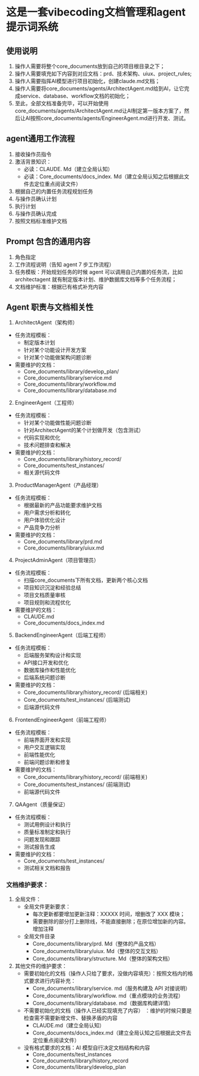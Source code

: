 # 这是一套vibecoding文档管理和agent提示词系统

## 使用说明
1. 操作人需要将整个core_documents放到自己的项目根目录之下；
2. 操作人需要填充如下内容到对应文档：prd、技术架构、uiux、project_rules;
3. 操作人需要指挥AI模型进行项目初始化，创建claude.md文档；
4. 操作人需要将core_documents/agents/ArchitectAgent.md给到AI，让它完成service、database、workflow文档的初始化；
5. 至此，全部文档准备完毕，可以开始使用core_documents/agents/ArchitectAgent.md让AI制定第一版本方案了，然后让AI按照core_documents/agents/EngineerAgent.md进行开发、测试。


## agent通用工作流程
1. 接收操作员指令
2. 激活背景知识：
	- 必读：CLAUDE. Md（建立全局认知）
	- 必读：Core_documents/docs_index. Md（建立全局认知之后根据此文件去定位重点阅读文件）
3. 根据自己的内置任务流程规划任务
4. 与操作员确认计划
5. 执行计划
6. 与操作员确认完成
7. 按照文档标准维护文档


## Prompt 包含的通用内容
1. 角色指定
2. 工作流程说明（告知 agent 7 步工作流程）
3. 任务模板：开始规划任务的时候 agent 可以调用自己内置的任务流，比如 architectagent 就有制定版本计划、维护数据库文档等多个任务流程；
4. 文档维护标准：根据已有格式补充内容


## Agent 职责与文档相关性
1. ArchitectAgent（架构师）
  - 任务流程模板：
    - 制定版本计划
    - 针对某个功能设计开发方案
    - 针对某个功能做架构问题诊断
  - 需要维护的文档：
    - Core_documents/library/develop_plan/
    - Core_documents/library/service.md
    - Core_documents/library/workflow.md
    - Core_documents/library/database.md
2. EngineerAgent（工程师）
  - 任务流程模板：
    - 针对某个功能做性能问题诊断
    - 针对ArchitectAgent的某个计划做开发（包含测试）
    - 代码实现和优化
    - 技术问题排查和解决
  - 需要维护的文档：
    - Core_documents/library/history_record/
    - Core_documents/test_instances/
    - 相关源代码文件
3. ProductManagerAgent（产品经理）
  - 任务流程模板：
    - 根据最新的产品功能要求维护文档
    - 用户需求分析和转化
    - 用户体验优化设计
    - 产品竞争力分析
  - 需要维护的文档：
    - Core_documents/library/prd.md
    - Core_documents/library/uiux.md
4. ProjectAdminAgent（项目管理员）
  - 任务流程模板：
    - 扫描core_documents下所有文档，更新两个核心文档
    - 项目知识沉淀和经验总结
    - 项目文档质量审核
    - 项目规则和流程优化
  - 需要维护的文档：
    - CLAUDE.md
    - Core_documents/docs_index.md
5. BackendEngineerAgent（后端工程师）
  - 任务流程模板：
    - 后端服务架构设计和实现
    - API接口开发和优化
    - 数据库操作和性能优化
    - 后端系统问题诊断
  - 需要维护的文档：
    - Core_documents/library/history_record/ (后端相关)
    - Core_documents/test_instances/ (后端测试)
    - 后端源代码文件
6. FrontendEngineerAgent（前端工程师）
  - 任务流程模板：
    - 前端界面开发和实现
    - 用户交互逻辑实现
    - 前端性能优化
    - 前端问题诊断和修复
  - 需要维护的文档：
    - Core_documents/library/history_record/ (前端相关)
    - Core_documents/test_instances/ (前端测试)
    - 前端源代码文件
7. QAAgent（质量保证）
  - 任务流程模板：
    - 测试用例设计和执行
    - 质量标准制定和执行
    - 问题发现和跟踪
    - 测试报告生成
  - 需要维护的文档：
    - Core_documents/test_instances/
    - 测试相关文档和报告


### 文档维护要求：

1. 全局文件：
	- 全局文件更新要求：
		- 每次更新都要增加更新注释：XXXXX 时间，增删改了 XXX 模块；
		- 需要删除的部分打上删除线，不能直接删除；在原位增加新的内容。增加注释
	-  全局文件目录
		- Core_documents/library/prd. Md（整体的产品文档）
		- Core_documents/library/uiux. Md（整体的交互文档）
		- Core_documents/library/structure. Md（整体的架构文档）
2. 其他文件的维护要求：
	- 需要初始化的文档（操作人只给了要求，没做内容填充）：按照文档内的格式要求进行内容补充：
  		- Core_documents/library/service. md（服务构建及 API 对接说明）
		- Core_documents/library/workflow. md（重点模块的业务流程）
		- Core_documents/library/database. md（数据库构建详情）
	- 不需要初始化的文档（操作人已经实现填充了内容） ：维护的时候只要是检查需不需要新增文件、替换矛盾的内容
		- CLAUDE.md（建立全局认知）
		- Core_documents/docs_index.md（建立全局认知之后根据此文件去定位重点阅读文件）
	- 没有格式要求的文档：AI 模型自行决定文档结构和内容
		- Core_documents/test_instances
		- Core_documents/library/history_record
		- Core_documents/library/develop_plan







